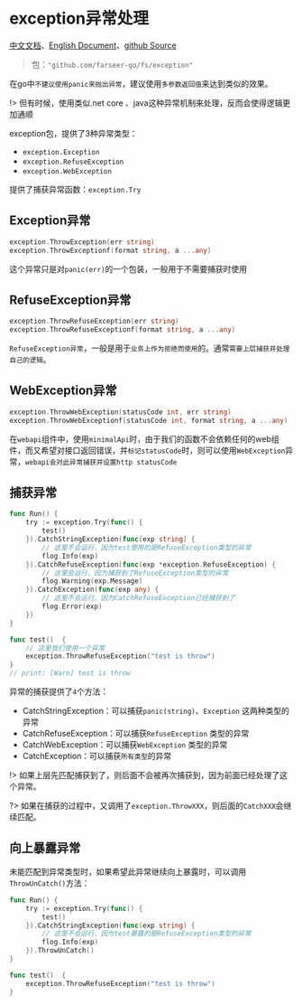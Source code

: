 # exception异常处理
[中文文档](https://farseer-go.github.io/doc/)、[English Document](https://farseer-go.github.io/doc/#/en-us/)、[github Source](https://github.com/farseer-go/fs)
> 包：`"github.com/farseer-go/fs/exception"`

在go中`不建议使用panic来抛出异常`，建议使用`多参数返回值`来达到类似的效果。

!> 但有时候，使用类似.net core 、java这种异常机制来处理，反而会使得逻辑更加通顺

exception包，提供了3种异常类型：
- `exception.Exception`
- `exception.RefuseException`
- `exception.WebException`

提供了捕获异常函数：`exception.Try`

## Exception异常
```go
exception.ThrowException(err string)
exception.ThrowExceptionf(format string, a ...any)
```
这个异常只是对`panic(err)`的一个包装，一般用于不需要捕获时使用

## RefuseException异常
```go
exception.ThrowRefuseException(err string)
exception.ThrowRefuseExceptionf(format string, a ...any)
```
`RefuseException异常`，一般是用于`业务上作为拒绝而使用`的。通常`需要上层捕获并处理自己的逻辑`。

## WebException异常
```go
exception.ThrowWebException(statusCode int, err string)
exception.ThrowWebExceptionf(statusCode int, format string, a ...any)
```

在`webapi`组件中，使用`minimalApi`时，由于我们的函数不会依赖任何的web组件，而又希望对接口返回错误，并`标记statusCode`时，则可以使用`WebException`异常，`webapi会对此异常捕获并设置http statusCode`

## 捕获异常
```go
func Run() {
    try := exception.Try(func() {
		test()
    }).CatchStringException(func(exp string) {
		// 这里不会运行，因为test使用的是RefuseException类型的异常
        flog.Info(exp)
    }).CatchRefuseException(func(exp *exception.RefuseException) {
		// 这里会运行，因为捕获到了RefuseException类型的异常
        flog.Warning(exp.Message)
    }).CatchException(func(exp any) {
		// 这里不会运行，因为CatchRefuseException已经捕获到了
        flog.Error(exp)
    })
}

func test()  {
    // 这里我们使用一个异常
    exception.ThrowRefuseException("test is throw")
}
// print: [Warn] test is throw
```

异常的捕获提供了`4`个方法：
- CatchStringException：可以捕获`panic(string)`、`Exception` 这两种类型的异常
- CatchRefuseException：可以捕获`RefuseException` 类型的异常
- CatchWebException：可以捕获`WebException` 类型的异常
- CatchException：可以捕获`所有类型`的异常

!> 如果上层先匹配捕获到了，则后面不会被再次捕获到，因为前面已经处理了这个异常。

?> 如果在捕获的过程中，又调用了`exception.ThrowXXX`，则后面的`CatchXXX`会继续匹配。

## 向上暴露异常
未能匹配到异常类型时，如果希望此异常继续向上暴露时，可以调用`ThrowUnCatch()`方法：
```go
func Run() {
    try := exception.Try(func() {
		test()
    }).CatchStringException(func(exp string) {
		// 这里不会运行，因为test暴露的是RefuseException类型的异常
        flog.Info(exp)
    }).ThrowUnCatch()
}

func test()  {
    exception.ThrowRefuseException("test is throw")
}
```